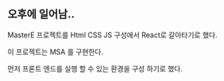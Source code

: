 ## 오후에 일어남..

MasterE 프로젝트를 Html CSS JS 구성에서 React로 갈아타기로 했다.

이 프로젝트는 MSA 를 구현한다. 

먼저 프론트 엔드를 실행 할 수 있는 환경을 구성 하기로 했다. 


